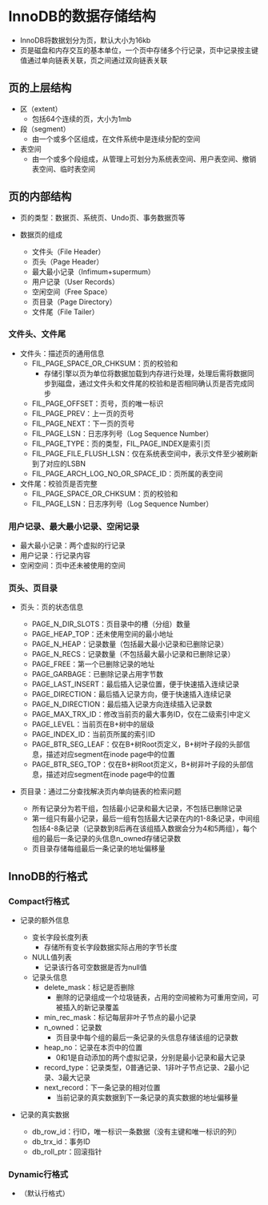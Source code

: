 # InnoDB的数据存储结构

- InnoDB将数据划分为页，默认大小为16kb
- 页是磁盘和内存交互的基本单位，一个页中存储多个行记录，页中记录按主键值通过单向链表关联，页之间通过双向链表关联

## 页的上层结构

- 区（extent）
  - 包括64个连续的页，大小为1mb
- 段（segment）
  - 由一个或多个区组成，在文件系统中是连续分配的空间
- 表空间
  - 由一个或多个段组成，从管理上可划分为系统表空间、用户表空间、撤销表空间、临时表空间

## 页的内部结构

- 页的类型：数据页、系统页、Undo页、事务数据页等

- 数据页的组成
  - 文件头（File Header）
  - 页头（Page Header）
  - 最大最小记录（Infimum+supermum）
  - 用户记录（User Records）
  - 空闲空间（Free Space）
  - 页目录（Page Directory）
  - 文件尾（File Tailer）

### 文件头、文件尾

- 文件头：描述页的通用信息
  - FIL_PAGE_SPACE_OR_CHKSUM：页的校验和
    - 存储引擎以页为单位将数据加载到内存进行处理，处理后需将数据同步到磁盘，通过文件头和文件尾的校验和是否相同确认页是否完成同步
  - FIL_PAGE_OFFSET：页号，页的唯一标识
  - FIL_PAGE_PREV：上一页的页号
  - FIL_PAGE_NEXT：下一页的页号
  - FIL_PAGE_LSN：日志序列号（Log Sequence Number）
  - FIL_PAGE_TYPE：页的类型，FIL_PAGE_INDEX是索引页
  - FIL_PAGE_FILE_FLUSH_LSN：仅在系统表空间中，表示文件至少被刷新到了对应的LSBN
  - FIL_PAGE_ARCH_LOG_NO_OR_SPACE_ID：页所属的表空间
- 文件尾：校验页是否完整
  - FIL_PAGE_SPACE_OR_CHKSUM：页的校验和
  - FIL_PAGE_LSN：日志序列号（Log Sequence Number）

### 用户记录、最大最小记录、空闲记录

- 最大最小记录：两个虚拟的行记录
- 用户记录：行记录内容
- 空闲空间：页中还未被使用的空间

### 页头、页目录

- 页头：页的状态信息
  - PAGE_N_DIR_SLOTS：页目录中的槽（分组）数量
  - PAGE_HEAP_TOP：还未使用空间的最小地址
  - PAGE_N_HEAP：记录数量（包括最大最小记录和已删除记录）
  - PAGE_N_RECS：记录数量（不包括最大最小记录和已删除记录）
  - PAGE_FREE：第一个已删除记录的地址
  - PAGE_GARBAGE：已删除记录占用字节数
  - PAGE_LAST_INSERT：最后插入记录位置，便于快速插入连续记录
  - PAGE_DIRECTION：最后插入记录方向，便于快速插入连续记录
  - PAGE_N_DIRECTION：最后插入记录方向连续插入记录数
  - PAGE_MAX_TRX_ID：修改当前页的最大事务ID，仅在二级索引中定义
  - PAGE_LEVEL：当前页在B+树中的层级
  - PAGE_INDEX_ID：当前页所属的索引ID
  - PAGE_BTR_SEG_LEAF：仅在B+树Root页定义，B+树叶子段的头部信息，描述对应segment在inode page中的位置
  - PAGE_BTR_SEG_TOP：仅在B+树Root页定义，B+树非叶子段的头部信息，描述对应segment在inode page中的位置

- 页目录：通过二分查找解决页内单向链表的检索问题
  - 所有记录分为若干组，包括最小记录和最大记录，不包括已删除记录
  - 第一组只有最小记录，最后一组有包括最大记录在内的1-8条记录，中间组包括4-8条记录（记录数到8后再在该组插入数据会分为4和5两组），每个组的最后一条记录的头信息n_owned存储记录数
  - 页目录存储每组最后一条记录的地址偏移量

## InnoDB的行格式

### Compact行格式

- 记录的额外信息
  - 变长字段长度列表
    - 存储所有变长字段数据实际占用的字节长度
  - NULL值列表
    - 记录该行各可空数据是否为null值
  - 记录头信息
    - delete_mask：标记是否删除
      - 删除的记录组成一个垃圾链表，占用的空间被称为可重用空间，可被插入的新记录覆盖
    - min_rec_mask：标记每层非叶子节点的最小记录
    - n_owned：记录数
      - 页目录中每个组的最后一条记录的头信息存储该组的记录数
    - heap_no：记录在本页中的位置
      - 0和1是自动添加的两个虚拟记录，分别是最小记录和最大记录
    - record_type：记录类型，0普通记录、1非叶子节点记录、2最小记录、3最大记录
    - next_record：下一条记录的相对位置
      - 当前记录的真实数据到下一条记录的真实数据的地址偏移量

- 记录的真实数据
  - db_row_id：行ID，唯一标识一条数据（没有主键和唯一标识的列）
  - db_trx_id：事务ID
  - db_roll_ptr：回滚指针

### Dynamic行格式

- （默认行格式）